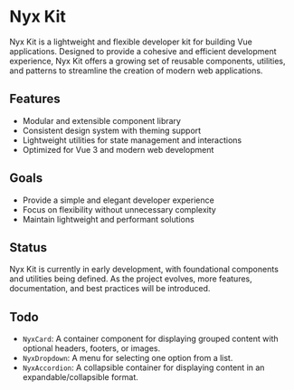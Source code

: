 # Nyx Kit

Nyx Kit is a lightweight and flexible developer kit for building Vue applications. Designed to provide a cohesive and efficient development experience, Nyx Kit offers a growing set of reusable components, utilities, and patterns to streamline the creation of modern web applications.

## Features
- Modular and extensible component library
- Consistent design system with theming support
- Lightweight utilities for state management and interactions
- Optimized for Vue 3 and modern web development

## Goals
- Provide a simple and elegant developer experience
- Focus on flexibility without unnecessary complexity
- Maintain lightweight and performant solutions

## Status
Nyx Kit is currently in early development, with foundational components and utilities being defined. As the project evolves, more features, documentation, and best practices will be introduced.

## Todo
- `NyxCard`: A container component for displaying grouped content with optional headers, footers, or images.
- `NyxDropdown`: A menu for selecting one option from a list.
- `NyxAccordion`: A collapsible container for displaying content in an expandable/collapsible format.
